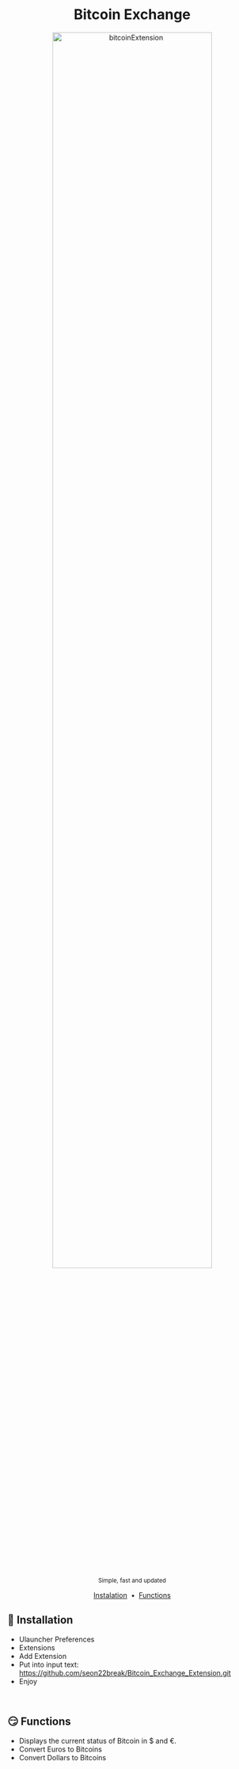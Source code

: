 <h1 align="center">
    Bitcoin Exchange
</h1>
<p align="center">

  <img src="images/header.gif" alt="bitcoinExtension" width="80%">
  <br>
  <sub>Simple, fast and updated</sub>
</p>
<p align="center">
  <a href="#-installation">Instalation</a>&nbsp;&nbsp;•&nbsp;
  <a href="shell">Functions</a>
</p>

<a href="installation"></a>
## 🚀 Installation

* Ulauncher Preferences
* Extensions
* Add Extension
* Put into input text: https://github.com/seon22break/Bitcoin_Exchange_Extension.git
* Enjoy
<br>

## 😏 Functions 

* Displays the current status of Bitcoin in $ and €.
* Convert Euros to Bitcoins
* Convert Dollars to Bitcoins
